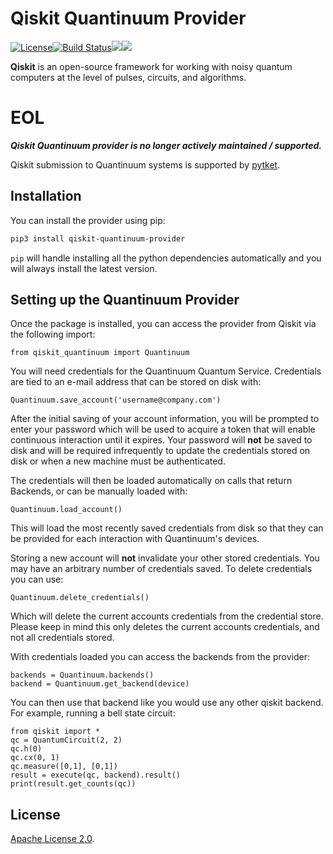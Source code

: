 # Qiskit Quantinuum Provider

[![License](https://img.shields.io/github/license/qiskit-community/qiskit-quantinuum-provider.svg?style=popout-square)](https://opensource.org/licenses/Apache-2.0)[![Build Status](https://img.shields.io/travis/com/qiskit-community/qiskit-quantinuum-provider/master.svg?style=popout-square)](https://travis-ci.com/qiskit-community/qiskit-quantinuum-provider)[![](https://img.shields.io/github/release/qiskit-community/qiskit-quantinuum-provider.svg?style=popout-square)](https://github.com/qiskit-community/qiskit-quantinuum-provider/releases)[![](https://img.shields.io/pypi/dm/qiskit-quantinuum-provider.svg?style=popout-square)](https://pypi.org/project/qiskit-quantinuum-provider/)

**Qiskit** is an open-source framework for working with noisy quantum computers at the level of pulses, circuits, and algorithms.

# EOL

***Qiskit Quantinuum provider is no longer actively maintained / supported.***

Qiskit submission to Quantinuum systems is supported by [pytket](https://docs.quantinuum.com/systems/trainings/getting_started/access_systems_with_qiskit.html#).


## Installation

You can install the provider using pip:

```bash
pip3 install qiskit-quantinuum-provider
```

`pip` will handle installing all the python dependencies automatically and you
will always install the latest version.

## Setting up the Quantinuum Provider

Once the package is installed, you can access the provider from Qiskit via the following import:

```python3
from qiskit_quantinuum import Quantinuum
```

You will need credentials for the Quantinuum Quantum Service. Credentials are
tied to an e-mail address that can be stored on disk with:

```python3
Quantinuum.save_account('username@company.com')
```

After the initial saving of your account information, you will be prompted to enter
your password which will be used to acquire a token that will enable continuous
interaction until it expires.  Your password will **not** be saved to disk and will
be required infrequently to update the credentials stored on disk or when a new
machine must be authenticated.

The credentials will then be loaded automatically on calls that return Backends,
or can be manually loaded with:

```python3
Quantinuum.load_account()
```

This will load the most recently saved credentials from disk so that they can be provided
for each interaction with Quantinuum's devices.

Storing a new account will **not** invalidate your other stored credentials.  You may have an arbitrary
number of credentials saved.  To delete credentials you can use:

```python3
Quantinuum.delete_credentials()
```

Which will delete the current accounts credentials from the credential store.  Please keep in mind
this only deletes the current accounts credentials, and not all credentials stored.

With credentials loaded you can access the backends from the provider:

```python3
backends = Quantinuum.backends()
backend = Quantinuum.get_backend(device)
```

You can then use that backend like you would use any other qiskit backend. For
example, running a bell state circuit:

```python3
from qiskit import *
qc = QuantumCircuit(2, 2)
qc.h(0)
qc.cx(0, 1)
qc.measure([0,1], [0,1])
result = execute(qc, backend).result()
print(result.get_counts(qc))
```

## License

[Apache License 2.0].

[Apache License 2.0]: https://github.com/qiskit-community/qiskit-quantinuum-provider/blob/master/LICENSE.txt

